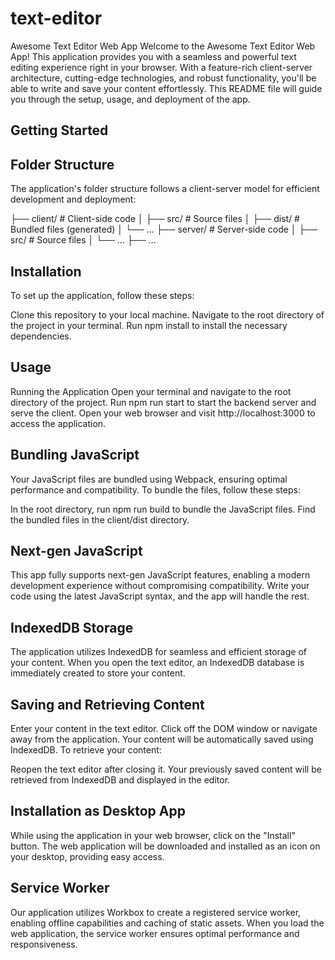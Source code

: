 # text-editor

Awesome Text Editor Web App
Welcome to the Awesome Text Editor Web App! This application provides you with a seamless and powerful text editing experience right in your browser. With a feature-rich client-server architecture, cutting-edge technologies, and robust functionality, you'll be able to write and save your content effortlessly. This README file will guide you through the setup, usage, and deployment of the app.

## Getting Started

## Folder Structure

The application's folder structure follows a client-server model for efficient development and deployment:

├── client/            # Client-side code
│   ├── src/            # Source files
│   ├── dist/           # Bundled files (generated)
│   └── ...
├── server/            # Server-side code
│   ├── src/            # Source files
│   └── ...
├── ...

## Installation

To set up the application, follow these steps:

Clone this repository to your local machine.
Navigate to the root directory of the project in your terminal.
Run npm install to install the necessary dependencies.

## Usage

Running the Application
Open your terminal and navigate to the root directory of the project.
Run npm run start to start the backend server and serve the client.
Open your web browser and visit http://localhost:3000 to access the application.

## Bundling JavaScript

Your JavaScript files are bundled using Webpack, ensuring optimal performance and compatibility. To bundle the files, follow these steps:

In the root directory, run npm run build to bundle the JavaScript files.
Find the bundled files in the client/dist directory.

## Next-gen JavaScript

This app fully supports next-gen JavaScript features, enabling a modern development experience without compromising compatibility. Write your code using the latest JavaScript syntax, and the app will handle the rest.

## IndexedDB Storage

The application utilizes IndexedDB for seamless and efficient storage of your content. When you open the text editor, an IndexedDB database is immediately created to store your content.

## Saving and Retrieving Content

Enter your content in the text editor.
Click off the DOM window or navigate away from the application.
Your content will be automatically saved using IndexedDB.
To retrieve your content:

Reopen the text editor after closing it.
Your previously saved content will be retrieved from IndexedDB and displayed in the editor.

## Installation as Desktop App

While using the application in your web browser, click on the "Install" button.
The web application will be downloaded and installed as an icon on your desktop, providing easy access.

## Service Worker
Our application utilizes Workbox to create a registered service worker, enabling offline capabilities and caching of static assets. When you load the web application, the service worker ensures optimal performance and responsiveness.
